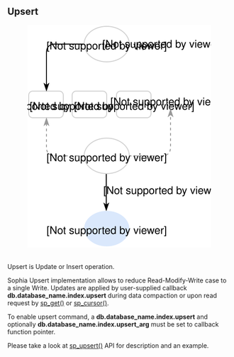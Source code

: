 
Upsert
------

<center>
<img src="upsert.svg"></img>
</center>

<br>

Upsert is Update or Insert operation.

Sophia Upsert implementation allows to reduce Read-Modify-Write case
to a single Write. Updates are applied by user-supplied callback **db.database_name.index.upsert** during
data compaction or upon read request by [sp\_get()](../api/sp_get.md) or [sp\_cursor()](../api/sp_cursor.md).

To enable upsert command, a **db.database_name.index.upsert** and optionally
**db.database_name.index.upsert_arg** must be set to callback function pointer.

Please take a look at [sp\_upsert()](../api/sp_upsert.md) API for description and an example.
